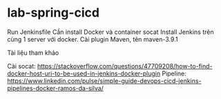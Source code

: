 # lab-spring-cicd

Run Jenkinsfile
Cần install Docker và container socat 
Install Jenkins trên cùng 1 server với docker.
Cài plugin Maven, tên maven-3.9.1

Tài liệu tham khảo

Cài socat: https://stackoverflow.com/questions/47709208/how-to-find-docker-host-uri-to-be-used-in-jenkins-docker-plugin
Pipeline: https://www.linkedin.com/pulse/simple-guide-devops-cicd-jenkins-pipelines-docker-ramos-da-silva/
